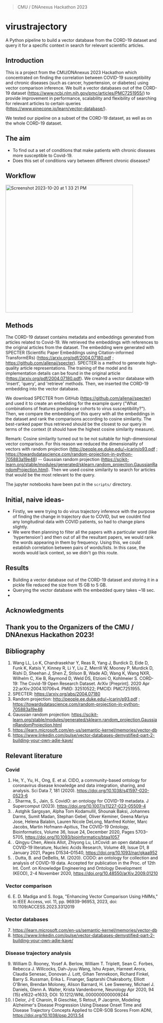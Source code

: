 > CMU / DNAnexus Hackathon 2023

# virustrajectory

A Python pipeline to build a vector database from the CORD-19 dataset and query it for a specific context in search for relevant scientific articles.

## Introduction

This is a project from the CMU/DNAnexus 2023 Hackathon which concentrated on finding the correlation between COVID-19 susceptibility and chronic diseases (such as cancer, hypertension, or diabetes) using vector comparison inference. We built a vector databases out of the CORD-19 dataset (https://www.ncbi.nlm.nih.gov/pmc/articles/PMC7251955/) to provide improvement in performance, scalability and flexibility of searching for relevant articles to certain queries (https://www.pinecone.io/learn/vector-database/).

We tested our pipeline on a subset of the CORD-19 dataset, as well as on the whole CORD-19 dataset. 

## The aim

- To find out a set of conditions that make patients with chronic diseases more susceptible to Covid-19.
- Does this set of conditions vary between different chronic diseases?

## Workflow

<img align="center" width="420" alt="Screenshot 2023-10-20 at 1 33 21 PM" src="https://github.com/collaborativebioinformatics/virustrajectory/assets/72993520/f3683461-315b-460e-a226-198f9670edf0">

## Methods

The CORD-19 dataset contains metadata and embeddings generated from articles related to Covid-19. We retrieved the embeddings with references to the original articles from the dataset. The embedding were generated with SPECTER (Scientific Paper Embeddings using Citation-informed TransformERs) (https://arxiv.org/pdf/2004.07180.pdf ; https://github.com/allenai/specter). SPECTER is a method to generate high-quality article representations. The training of the model and its implementation details can be found in the original article (https://arxiv.org/pdf/2004.07180.pdf). We created a vector database with 'insert', 'query', and 'retrieve' methods. Then, we inserted the CORD-19 embedding into the vector database.

We download SPECTER from GitHub (https://github.com/allenai/specter) and used it to create an embedding for the example query ("What combinations of features predispose cohorts to virus susceptibility?"). Then, we compare the embedding of this query with all the embeddings in the dataset and rank the comparisons according to cosine similarity. The best-ranked paper thus retrieved should be the closest to our query in terms of the context (it should have the highest cosine similarity measure).

Remark:
Cosine similarity turned out to be not suitable for high-dimensional vector comparison. For this reason we reduced the dimensionality of vectors with random projection (http://people.ee.duke.edu/~lcarin/p93.pdf ; https://towardsdatascience.com/random-projection-in-python-705883a19e48) -- Gaussian random projection (https://scikit-learn.org/stable/modules/generated/sklearn.random_projection.GaussianRandomProjection.html). Then we used cosine similarity to search for articles that would be the most relevant to the query.

The jupyter notebooks have been put in the `scripts/` directory.

## Initial, naive ideas-

- Firstly, we were trying to do virus trajectory inference with the purpose of finding the change in trajectory due to COVID, but we couldnt find any longitudinal data with COVID patients, so had to change plans slightly.
- We were then planning to filter all the papers with a particular word (like 'hypertension') and then out of all the resultant papers, we would rank the words appearing in them by frequency. Using this, we could establish correlation between pairs of words/lists. In this case, the words would lack context, so we didn't go this route. 

## Results

- Building a vector database out of the CORD-19 dataset and storing it in a pickle file reduced the size from 15 GB to 5 GB.
- Querying the vector database with the embedded query takes ~18 sec.
- 

## Acknowledgments

## Thank you to the Organizers of the CMU / DNAnexus Hackathon 2023!

## Bibliography
1. Wang LL, Lo K, Chandrasekhar Y, Reas R, Yang J, Burdick D, Eide D, Funk K, Katsis Y, Kinney R, Li Y, Liu Z, Merrill W, Mooney P, Murdick D, Rishi D, Sheehan J, Shen Z, Stilson B, Wade AD, Wang K, Wang NXR, Wilhelm C, Xie B, Raymond D, Weld DS, Etzioni O, Kohlmeier S. CORD-19: The Covid-19 Open Research Dataset. ArXiv [Preprint]. 2020 Apr 22:arXiv:2004.10706v4. PMID: 32510522; PMCID: PMC7251955.
2. SPECTER: https://arxiv.org/abs/2004.07180
3. Random projection: http://people.ee.duke.edu/~lcarin/p93.pdf ; https://towardsdatascience.com/random-projection-in-python-705883a19e48
4. Gaussian random projection: https://scikit-learn.org/stable/modules/generated/sklearn.random_projection.GaussianRandomProjection.html
5. https://learn.microsoft.com/en-us/semantic-kernel/memories/vector-db
6. https://www.linkedin.com/pulse/vector-databases-demystified-part-2-building-your-own-adie-kaye/


## Relevant literature

### Covid
1. He, Y., Yu, H., Ong, E. et al. CIDO, a community-based ontology for coronavirus disease knowledge and data integration, sharing, and analysis. Sci Data 7, 181 (2020). https://doi.org/10.1038/s41597-020-0523-6
2. . Sharma, S., Jain, S. CovidO: an ontology for COVID-19 metadata. J Supercomput (2023). https://doi.org/10.1007/s11227-023-05509-4
3. . Astghik Sargsyan, Alpha Tom Kodamullil, Shounak Baksi, Johannes Darms, Sumit Madan, Stephan Gebel, Oliver Keminer, Geena Mariya Jose, Helena Balabin, Lauren Nicole DeLong, Manfred Kohler, Marc Jacobs, Martin Hofmann-Apitius, The COVID-19 Ontology, Bioinformatics, Volume 36, Issue 24, December 2020, Pages 5703–5705, https://doi.org/10.1093/bioinformatics/btaa1057
4. . Qingyu Chen, Alexis Allot, Zhiyong Lu, LitCovid: an open database of COVID-19 literature, Nucleic Acids Research, Volume 49, Issue D1, 8 January 2021, Pages D1534–D1540, https://doi.org/10.1093/nar/gkaa952
5. . Dutta, B. and DeBellis, M. (2020). CODO: an ontology for collection and analysis of COVID-19 data. Accepted for publication in the Proc. of 12th Int. Conf. on Knowledge Engineering and Ontology Development (KEOD), 2-4 November 2020, https://doi.org/10.48550/arXiv.2009.01210
### Vector comparison
6. E. D. Madiga and S. Iloga, "Enhancing Vector Comparison Using HMMs," in IEEE Access, vol. 11, pp. 96939-96953, 2023, doi: 10.1109/ACCESS.2023.3312019
### Vector databases
7. https://learn.microsoft.com/en-us/semantic-kernel/memories/vector-db
8. https://www.linkedin.com/pulse/vector-databases-demystified-part-2-building-your-own-adie-kaye/
### Disease trajectory analysis
9. William D. Rooney, Yosef A. Berlow, William T. Triplett, Sean C. Forbes, Rebecca J. Willcocks, Dah-Jyuu Wang, Ishu Arpan, Harneet Arora, Claudia Senesac, Donovan J. Lott, Gihan Tennekoon, Richard Finkel, Barry S. Russman, Erika L. Finanger, Saptarshi Chakraborty, Elliott O'Brien, Brendan Moloney, Alison Barnard, H. Lee Sweeney, Michael J. Daniels, Glenn A. Walter, Krista Vandenborne, Neurology Apr 2020, 94 (15) e1622-e1633; DOI: 10.1212/WNL.0000000000009244
10. I Delor, J-E Charoin, R Gieschke, S Retout, P Jacqmin, Modeling Alzheimer's Disease Progression Using Disease Onset Time and Disease Trajectory Concepts Applied to CDR-SOB Scores From ADNI, https://doi.org/10.1038/psp.2013.54

